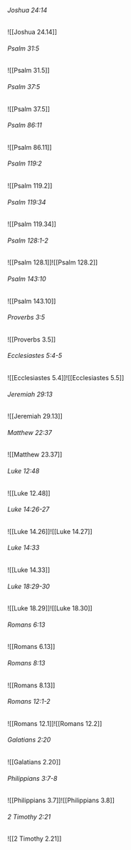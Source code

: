 ###### Joshua 24:14

![[Joshua 24.14]]

###### Psalm 31:5

![[Psalm 31.5]]

###### Psalm 37:5

![[Psalm 37.5]]

###### Psalm 86:11

![[Psalm 86.11]]

###### Psalm 119:2

![[Psalm 119.2]]

###### Psalm 119:34

![[Psalm 119.34]]

###### Psalm 128:1-2

![[Psalm 128.1]]![[Psalm 128.2]]

###### Psalm 143:10

![[Psalm 143.10]]

###### Proverbs 3:5

![[Proverbs 3.5]]

###### Ecclesiastes 5:4-5

![[Ecclesiastes 5.4]]![[Ecclesiastes 5.5]]

###### Jeremiah 29:13

![[Jeremiah 29.13]]

###### Matthew 22:37

![[Matthew 23.37]]

###### Luke 12:48

![[Luke 12.48]]

###### Luke 14:26-27

![[Luke 14.26]]![[Luke 14.27]]

###### Luke 14:33

![[Luke 14.33]]

###### Luke 18:29-30

![[Luke 18.29]]![[Luke 18.30]]

###### Romans 6:13

![[Romans 6.13]]

###### Romans 8:13

![[Romans 8.13]]

###### Romans 12:1-2

![[Romans 12.1]]![[Romans 12.2]]

###### Galatians 2:20

![[Galatians 2.20]]

###### Philippians 3:7-8

![[Philippians 3.7]]![[Philippians 3.8]]

###### 2 Timothy 2:21

![[2 Timothy 2.21]]
